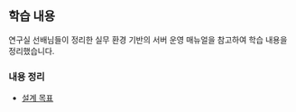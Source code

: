## 학습 내용
연구실 선배님들이 정리한 실무 환경 기반의 서버 운영 매뉴얼을 참고하여 학습 내용을 정리했습니다.

### 내용 정리
- [설계 목표](https://familiar-dragon-4ed.notion.site/242bf88cd0f580c3952fe845891df52f?source=copy_link)
